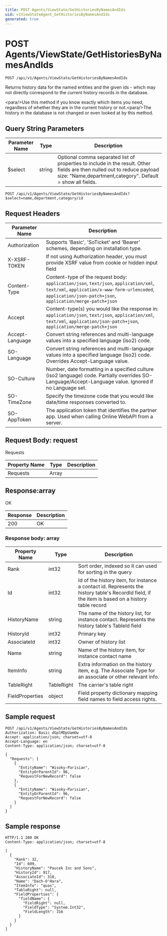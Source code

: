 ```yaml
---
title: POST Agents/ViewState/GetHistoriesByNamesAndIds
uid: v1ViewStateAgent_GetHistoriesByNamesAndIds
generated: true
---
```


# POST Agents/ViewState/GetHistoriesByNamesAndIds

```http
POST /api/v1/Agents/ViewState/GetHistoriesByNamesAndIds
```

Returns history data for the named entities and the given ids - which may not directly correspond to the current history records in the database.


&lt;para/&gt;Use this method if you know exactly which items you need, regardless of whether they are in the current history or not.&lt;para/&gt;The history in the database is not changed or even looked at by this method.






## Query String Parameters

| Parameter Name | Type |  Description |
|----------------|------|--------------|
| $select | string |  Optional comma separated list of properties to include in the result. Other fields are then nulled out to reduce payload size: "Name,department,category". Default = show all fields. |

```http
POST /api/v1/Agents/ViewState/GetHistoriesByNamesAndIds?$select=name,department,category/id
```


## Request Headers

| Parameter Name | Description |
|----------------|-------------|
| Authorization  | Supports 'Basic', 'SoTicket' and 'Bearer' schemes, depending on installation type. |
| X-XSRF-TOKEN   | If not using Authorization header, you must provide XSRF value from cookie or hidden input field |
| Content-Type | Content-type of the request body: `application/json`, `text/json`, `application/xml`, `text/xml`, `application/x-www-form-urlencoded`, `application/json-patch+json`, `application/merge-patch+json` |
| Accept         | Content-type(s) you would like the response in: `application/json`, `text/json`, `application/xml`, `text/xml`, `application/json-patch+json`, `application/merge-patch+json` |
| Accept-Language | Convert string references and multi-language values into a specified language (iso2) code. |
| SO-Language | Convert string references and multi-language values into a specified language (iso2) code. Overrides Accept-Language value. |
| SO-Culture | Number, date formatting in a specified culture (iso2 language) code. Partially overrides SO-Language/Accept-Language value. Ignored if no Language set. |
| SO-TimeZone | Specify the timezone code that you would like date/time responses converted to. |
| SO-AppToken | The application token that identifies the partner app. Used when calling Online WebAPI from a server. |

## Request Body: request 

Requests 

| Property Name | Type |  Description |
|----------------|------|--------------|
| Requests | Array |  |

## Response:array

OK

| Response | Description |
|----------------|-------------|
| 200 | OK |

### Response body: array

| Property Name | Type |  Description |
|----------------|------|--------------|
| Rank | int32 | Sort order, indexed so it can used for sorting in the query |
| Id | int32 | Id of the history item, for instance a contact id. Represents the history table's RecordId field, if the item is based on a history table record |
| HistoryName | string | The name of the history list, for instance contact. Represents the history table's TableId field |
| HistoryId | int32 | Primary key |
| AssociateId | int32 | Owner of history list |
| Name | string | Name of the history item, for instance contact name |
| ItemInfo | string | Extra information on the history item, e.g. The Associate Type for an associate or other relevant info. |
| TableRight | TableRight | The carrier's table right |
| FieldProperties | object | Field property dictionary mapping field names to field access rights. |

## Sample request

```http!
POST /api/v1/Agents/ViewState/GetHistoriesByNamesAndIds
Authorization: Basic dGplMDpUamUw
Accept: application/json; charset=utf-8
Accept-Language: en
Content-Type: application/json; charset=utf-8

{
  "Requests": [
    {
      "EntityName": "Wisoky-Parisian",
      "EntityOrParentId": 96,
      "RequestForNewRecord": false
    },
    {
      "EntityName": "Wisoky-Parisian",
      "EntityOrParentId": 96,
      "RequestForNewRecord": false
    }
  ]
}
```

## Sample response

```http_
HTTP/1.1 200 OK
Content-Type: application/json; charset=utf-8

[
  {
    "Rank": 32,
    "Id": 609,
    "HistoryName": "Paucek Inc and Sons",
    "HistoryId": 917,
    "AssociateId": 310,
    "Name": "Dach-O'Hara",
    "ItemInfo": "quas",
    "TableRight": null,
    "FieldProperties": {
      "fieldName": {
        "FieldRight": null,
        "FieldType": "System.Int32",
        "FieldLength": 316
      }
    }
  }
]
```